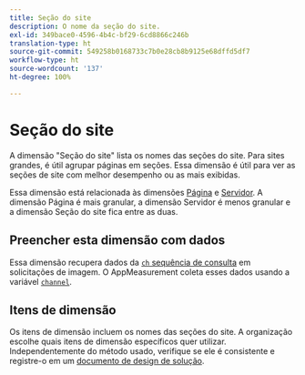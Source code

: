 ```yaml
---
title: Seção do site
description: O nome da seção do site.
exl-id: 349bace0-4596-4b4c-bf29-6cd8866c246b
translation-type: ht
source-git-commit: 549258b0168733c7b0e28cb8b9125e68dffd5df7
workflow-type: ht
source-wordcount: '137'
ht-degree: 100%

---
```


# Seção do site

A dimensão &quot;Seção do site&quot; lista os nomes das seções do site. Para sites grandes, é útil agrupar páginas em seções. Essa dimensão é útil para ver as seções de site com melhor desempenho ou as mais exibidas.

Essa dimensão está relacionada às dimensões [Página](page.md) e [Servidor](server.md). A dimensão Página é mais granular, a dimensão Servidor é menos granular e a dimensão Seção do site fica entre as duas.

## Preencher esta dimensão com dados

Essa dimensão recupera dados da [`ch` sequência de consulta](/help/implement/validate/query-parameters.md) em solicitações de imagem. O AppMeasurement coleta esses dados usando a variável [`channel`](/help/implement/vars/page-vars/channel.md).

## Itens de dimensão

Os itens de dimensão incluem os nomes das seções do site. A organização escolhe quais itens de dimensão específicos quer utilizar. Independentemente do método usado, verifique se ele é consistente e registre-o em um [documento de design de solução](/help/implement/prepare/solution-design.md).
